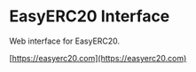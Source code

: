 # EasyERC20 Interface

Web interface for EasyERC20.

[https://easyerc20.com](https://easyerc20.com)

